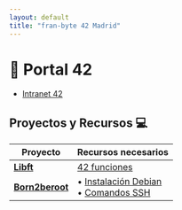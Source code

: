 ```yaml
---
layout: default
title: "fran-byte 42 Madrid"
---
```

# 🚀 Portal 42

- [Intranet 42](https://intra.42.fr)

## Proyectos y Recursos 💻

| Proyecto         | Recursos necesarios                          |
|------------------|---------------------------------------------|
| **[Libft](https://github.com/fran-byte/libft)** |  [42 funciones](link2) |
| **[Born2beroot](https://github.com/fran-byte/born2beroot)** | • [Instalación Debian](link3)<br>• [Comandos SSH](link4) |

